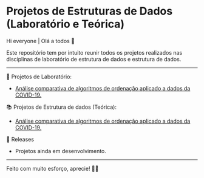 # Projetos de Estruturas de Dados (Laboratório e Teórica)

Hi everyone | Olá a todos 🦊

Este repositório tem por intuito reunir todos os projetos realizados nas disciplinas de laboratório de estrutura de dados e estrutura de dados.

* * *

🔬 Projetos de Laboratório:
* [Análise comparativa de algoritmos de ordenação aplicado a dados da COVID-19.](https://github.com/carlos-hns/Projetos-Estruturas-de-Dados/tree/main/src/lab/ordenacaocovid)

📚  Projetos de Estrutura de dados (Teórica):
* [Análise comparativa de algoritmos de ordenação aplicado a dados da COVID-19.](https://github.com/carlos-hns/Projetos-Estruturas-de-Dados/tree/main/src/lab/ordenacaocovid)

🚀 Releases

* Projetos ainda em desenvolvimento.


* * *

Feito com muito esforço, aprecie! 🐼🖤
